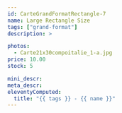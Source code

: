 ```yaml
---
id: CarteGrandFormatRectangle-7
name: Large Rectangle Size
tags: ["grand-format"]
description: >

photos:
  - Carte21x30compoitalie_1-a.jpg
price: 10.00
stock: 5

mini_descr:
meta_descr:
eleventyComputed:
  title: "{{ tags }} - {{ name }}"
---
```

